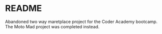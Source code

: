 # README

Abandoned two way maretplace project for the Coder Academy bootcamp. The Moto Mad project was completed instead.
